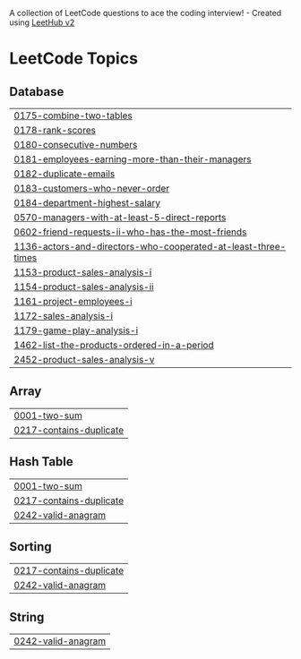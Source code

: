 A collection of LeetCode questions to ace the coding interview! - Created using [LeetHub v2](https://github.com/arunbhardwaj/LeetHub-2.0)
<!---LeetCode Topics Start-->
# LeetCode Topics
## Database
|  |
| ------- |
| [0175-combine-two-tables](https://github.com/gitvictorvats/Leetcode/tree/master/0175-combine-two-tables) |
| [0178-rank-scores](https://github.com/gitvictorvats/Leetcode/tree/master/0178-rank-scores) |
| [0180-consecutive-numbers](https://github.com/gitvictorvats/Leetcode/tree/master/0180-consecutive-numbers) |
| [0181-employees-earning-more-than-their-managers](https://github.com/gitvictorvats/Leetcode/tree/master/0181-employees-earning-more-than-their-managers) |
| [0182-duplicate-emails](https://github.com/gitvictorvats/Leetcode/tree/master/0182-duplicate-emails) |
| [0183-customers-who-never-order](https://github.com/gitvictorvats/Leetcode/tree/master/0183-customers-who-never-order) |
| [0184-department-highest-salary](https://github.com/gitvictorvats/Leetcode/tree/master/0184-department-highest-salary) |
| [0570-managers-with-at-least-5-direct-reports](https://github.com/gitvictorvats/Leetcode/tree/master/0570-managers-with-at-least-5-direct-reports) |
| [0602-friend-requests-ii-who-has-the-most-friends](https://github.com/gitvictorvats/Leetcode/tree/master/0602-friend-requests-ii-who-has-the-most-friends) |
| [1136-actors-and-directors-who-cooperated-at-least-three-times](https://github.com/gitvictorvats/Leetcode/tree/master/1136-actors-and-directors-who-cooperated-at-least-three-times) |
| [1153-product-sales-analysis-i](https://github.com/gitvictorvats/Leetcode/tree/master/1153-product-sales-analysis-i) |
| [1154-product-sales-analysis-ii](https://github.com/gitvictorvats/Leetcode/tree/master/1154-product-sales-analysis-ii) |
| [1161-project-employees-i](https://github.com/gitvictorvats/Leetcode/tree/master/1161-project-employees-i) |
| [1172-sales-analysis-i](https://github.com/gitvictorvats/Leetcode/tree/master/1172-sales-analysis-i) |
| [1179-game-play-analysis-i](https://github.com/gitvictorvats/Leetcode/tree/master/1179-game-play-analysis-i) |
| [1462-list-the-products-ordered-in-a-period](https://github.com/gitvictorvats/Leetcode/tree/master/1462-list-the-products-ordered-in-a-period) |
| [2452-product-sales-analysis-v](https://github.com/gitvictorvats/Leetcode/tree/master/2452-product-sales-analysis-v) |
## Array
|  |
| ------- |
| [0001-two-sum](https://github.com/gitvictorvats/Leetcode/tree/master/0001-two-sum) |
| [0217-contains-duplicate](https://github.com/gitvictorvats/Leetcode/tree/master/0217-contains-duplicate) |
## Hash Table
|  |
| ------- |
| [0001-two-sum](https://github.com/gitvictorvats/Leetcode/tree/master/0001-two-sum) |
| [0217-contains-duplicate](https://github.com/gitvictorvats/Leetcode/tree/master/0217-contains-duplicate) |
| [0242-valid-anagram](https://github.com/gitvictorvats/Leetcode/tree/master/0242-valid-anagram) |
## Sorting
|  |
| ------- |
| [0217-contains-duplicate](https://github.com/gitvictorvats/Leetcode/tree/master/0217-contains-duplicate) |
| [0242-valid-anagram](https://github.com/gitvictorvats/Leetcode/tree/master/0242-valid-anagram) |
## String
|  |
| ------- |
| [0242-valid-anagram](https://github.com/gitvictorvats/Leetcode/tree/master/0242-valid-anagram) |
<!---LeetCode Topics End-->